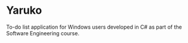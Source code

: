 # Yaruko
To-do list application for Windows users developed in C# as part of the Software Engineering course.
